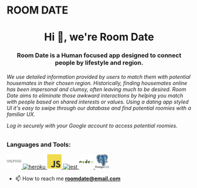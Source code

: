 # ROOM DATE 

<h1 align="center">Hi 👋, we're Room Date</h1>
<h3 align="center">Room Date is a <strong>Human</strong> focused app designed to connect people by lifestyle and region.</h3>

<h6 align= "left">We use detailed information provided by users to match them with potential housemates in their chosen region. 
Historically, finding housemates online has been impersonal and clumsy, often leaving much to be desired. 
Room Date aims to eliminate those awkward interactions by helping you match with people based on shared interests or values.
Using a dating app styled UI it's easy to swipe through our database and find potential roomies with a familiar UX.  

Log in securely with your Google account to access potential roomies.</h6>




<h3 align="left">Languages and Tools:</h3>
<p align="left"> <a href="https://expressjs.com" target="_blank"> <img src="https://raw.githubusercontent.com/devicons/devicon/master/icons/express/express-original-wordmark.svg" alt="express" width="40" height="40"/> </a> <a href="https://heroku.com" target="_blank"> <img src="https://www.vectorlogo.zone/logos/heroku/heroku-icon.svg" alt="heroku" width="40" height="40"/> </a> <a href="https://developer.mozilla.org/en-US/docs/Web/JavaScript" target="_blank"> <img src="https://raw.githubusercontent.com/devicons/devicon/master/icons/javascript/javascript-original.svg" alt="javascript" width="40" height="40"/> </a> <a href="https://jestjs.io" target="_blank"> <img src="https://www.vectorlogo.zone/logos/jestjsio/jestjsio-icon.svg" alt="jest" width="40" height="40"/> </a> <a href="https://nodejs.org" target="_blank"> <img src="https://raw.githubusercontent.com/devicons/devicon/master/icons/nodejs/nodejs-original-wordmark.svg" alt="nodejs" width="40" height="40"/> </a> <a href="https://www.postgresql.org" target="_blank"> <img src="https://raw.githubusercontent.com/devicons/devicon/master/icons/postgresql/postgresql-original-wordmark.svg" alt="postgresql" width="40" height="40"/> </a> </p>
 




- 📫 How to reach me **roomdate@email.com**

